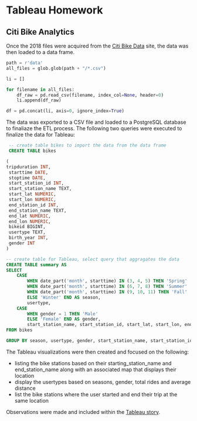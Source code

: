 # Tableau Homework
## Citi Bike Analytics

Once the 2018 files were acquired from the [Citi Bike Data](https://www.citibikenyc.com/system-data) site, the data was then loaded to a data frame.

```python
path = r'data'
all_files = glob.glob(path + "/*.csv")

li = []

for filename in all_files:
    df_raw = pd.read_csv(filename, index_col=None, header=0)
    li.append(df_raw)

df = pd.concat(li, axis=0, ignore_index=True)
```

The data was exported to a CSV file and loaded to a PostgreSQL database to finaliaze the ETL process. The following two queries were executed to finalize the data for Tableau:

```sql
 -- create table bikes to import the data from the data frame
 CREATE TABLE bikes

(
tripduration INT,
 starttime DATE,
 stoptime DATE,
 start_station_id INT,
 start_station_name TEXT,
 start_lat NUMERIC,
 start_lon NUMERIC,
 end_station_id INT,
 end_station_name TEXT,
 end_lat NUMERIC,
 end_lon NUMERIC,
 bikeid BIGINT,
 usertype TEXT,
 birth_year INT,
 gender INT
)

-- create table for Tableau, select query that aggragates the data
CREATE TABLE summary AS
SELECT
	CASE
		WHEN date_part('month', starttime) IN (3, 4, 5) THEN 'Spring'
		WHEN date_part('month', starttime) IN (6, 7, 8) THEN 'Summer'
		WHEN date_part('month', starttime) IN (9, 10, 11) THEN 'Fall'
		ELSE 'Winter' END AS season,
		usertype,
	CASE
		WHEN gender = 1 THEN 'Male'
		ELSE 'Female' END AS gender,
		start_station_name, start_station_id, start_lat, start_lon, end_station_name, end_station_id, end_lat, end_lon, (2 * 3961 * ASIN(SQRT((SIN(RADIANS((end_lat - start_lat) / 2))) ^ 2 + COS(RADIANS(start_lat)) * COS(RADIANS(end_lat)) * (sin(radians((end_lon - start_lon) / 2))) ^ 2))) AS distance, COUNT(record_id) AS count
FROM bikes

GROUP BY season, usertype, gender, start_station_name, start_station_id, start_lat, start_lon, end_station_name, end_station_id, end_lat, end_lon, distance
```

The Tableau visualizations were then created and focused on the following:
- listing the bike stations based on their starting_station_name and end_station_name along with an associated map that displays their location
- display the usertypes based on seasons, gender, total rides and average distance
- list the bike stations where the user started and end their trip at the same location

Observations were made and included within the [Tableau story](https://public.tableau.com/profile/cesar.martinez6494/views/Citibikes2018Summary).
